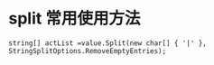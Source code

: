 # split 常用使用方法

    string[] actList =value.Split(new char[] { '|' }, StringSplitOptions.RemoveEmptyEntries);